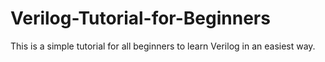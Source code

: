 # Verilog-Tutorial-for-Beginners

This is a simple tutorial for all beginners to learn Verilog in an easiest way.
